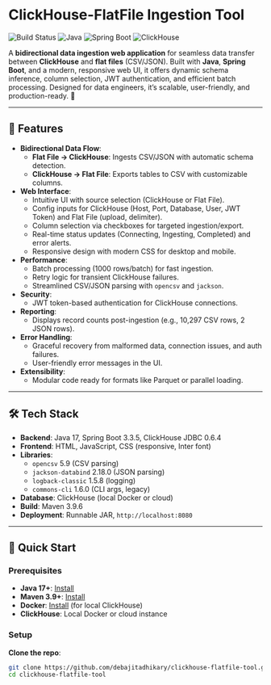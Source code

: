# ClickHouse-FlatFile Ingestion Tool

![Build Status](https://img.shields.io/badge/build-passing-brightgreen)
![Java](https://img.shields.io/badge/Java-17-blue)
![Spring Boot](https://img.shields.io/badge/Spring%20Boot-3.3.5-green)
![ClickHouse](https://img.shields.io/badge/ClickHouse-24.8-orange)

A **bidirectional data ingestion web application** for seamless data transfer between **ClickHouse** and **flat files** (CSV/JSON). Built with **Java**, **Spring Boot**, and a modern, responsive web UI, it offers dynamic schema inference, column selection, JWT authentication, and efficient batch processing. Designed for data engineers, it’s scalable, user-friendly, and production-ready. 🚀

---

## 🌟 Features

- **Bidirectional Data Flow**:
  - **Flat File → ClickHouse**: Ingests CSV/JSON with automatic schema detection.
  - **ClickHouse → Flat File**: Exports tables to CSV with customizable columns.
- **Web Interface**:
  - Intuitive UI with source selection (ClickHouse or Flat File).
  - Config inputs for ClickHouse (Host, Port, Database, User, JWT Token) and Flat File (upload, delimiter).
  - Column selection via checkboxes for targeted ingestion/export.
  - Real-time status updates (Connecting, Ingesting, Completed) and error alerts.
  - Responsive design with modern CSS for desktop and mobile.
- **Performance**:
  - Batch processing (1000 rows/batch) for fast ingestion.
  - Retry logic for transient ClickHouse failures.
  - Streamlined CSV/JSON parsing with `opencsv` and `jackson`.
- **Security**:
  - JWT token-based authentication for ClickHouse connections.
- **Reporting**:
  - Displays record counts post-ingestion (e.g., 10,297 CSV rows, 2 JSON rows).
- **Error Handling**:
  - Graceful recovery from malformed data, connection issues, and auth failures.
  - User-friendly error messages in the UI.
- **Extensibility**:
  - Modular code ready for formats like Parquet or parallel loading.

---

## 🛠️ Tech Stack

- **Backend**: Java 17, Spring Boot 3.3.5, ClickHouse JDBC 0.6.4
- **Frontend**: HTML, JavaScript, CSS (responsive, Inter font)
- **Libraries**:
  - `opencsv` 5.9 (CSV parsing)
  - `jackson-databind` 2.18.0 (JSON parsing)
  - `logback-classic` 1.5.8 (logging)
  - `commons-cli` 1.6.0 (CLI args, legacy)
- **Database**: ClickHouse (local Docker or cloud)
- **Build**: Maven 3.9.6
- **Deployment**: Runnable JAR, `http://localhost:8080`

---


## 🚀 Quick Start

### Prerequisites
- **Java 17+**: [Install](https://adoptium.net/)
- **Maven 3.9+**: [Install](https://maven.apache.org/install.html)
- **Docker**: [Install](https://www.docker.com/get-started/) (for local ClickHouse)
- **ClickHouse**: Local Docker or cloud instance

### Setup
**Clone the repo**:
   ```bash
   git clone https://github.com/debajitadhikary/clickhouse-flatfile-tool.git
   cd clickhouse-flatfile-tool